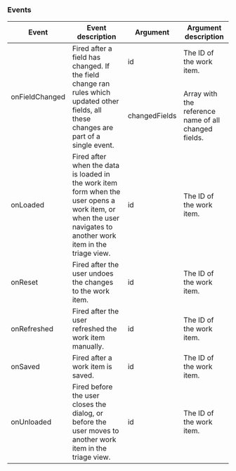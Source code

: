 <p></p>

### Events

<table>
	<thead>
		<tr>
			<th>Event</th>
			<th>Event description</th>
			<th>Argument</th>
			<th>Argument description</th>
		</tr>
	</thead>
	<tbody>
		<tr>
			<td rowspan="2">onFieldChanged</td>
			<td rowspan="2">Fired after a field has changed. If the field change ran rules which updated other fields, all these changes are part of a single event.</td>
			<td>id</td>
			<td>The ID of the work item.</td>
		</tr>
		<tr>
			<td>changedFields</td>
			<td>Array with the reference name of all changed fields.</td>
		</tr>
		<tr>
			<td rowspan="1">onLoaded</td>
			<td rowspan="1">Fired after when the data is loaded in the work item form when the user opens a work item, or when the user navigates to another work item in the triage view.</td>
			<td>id</td>
			<td>The ID of the work item.</td>
		</tr>
		<tr>
			<td rowspan="1">onReset</td>
			<td rowspan="1">Fired after the user undoes the changes to the work item.</td>
			<td>id</td>
			<td>The ID of the work item.</td>
		</tr>
		<tr>
			<td rowspan="1">onRefreshed</td>
			<td rowspan="1">Fired after the user refreshed the work item manually.</td>
			<td>id</td>
			<td>The ID of the work item.</td>
		</tr>
		<tr>
			<td rowspan="1">onSaved</td>
			<td rowspan="1">Fired after a work item is saved.</td>
			<td>id</td>
			<td>The ID of the work item.</td>
		</tr>
		<tr>
			<td rowspan="1">onUnloaded</td>
			<td rowspan="1">Fired before the user closes the dialog, or before the user moves to another work item in the triage view.</td>
			<td>id</td>
			<td>The ID of the work item.</td>
		</tr>
	</tbody>
</table>
